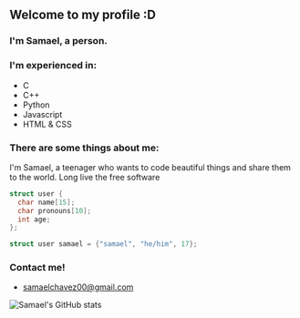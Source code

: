 ## Welcome to my profile :D
### I'm Samael, a person.
### I'm experienced in:
* C
* C++
* Python
* Javascript
* HTML & CSS
### There are some things about me:
I'm Samael, a teenager who wants to code beautiful things and share them to the world. Long live the free software
```C
struct user {
  char name[15];
  char pronouns[10];
  int age;
};

struct user samael = {"samael", "he/him", 17};
```
### Contact me!
* samaelchavez00@gmail.com

![Samael's GitHub stats](https://github-readme-stats.vercel.app/api?username=SamaelCH&theme=dark&show_icons=true)
